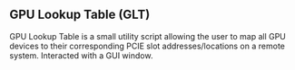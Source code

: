 ## GPU Lookup Table (GLT)
GPU Lookup Table is a small utility script allowing the user to map all GPU
devices to their corresponding PCIE slot addresses/locations on a remote system.
Interacted with a GUI window.
